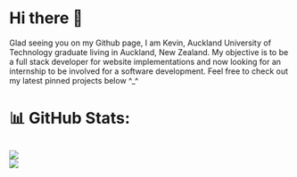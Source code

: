 # Hi there 👋

Glad seeing you on my Github page, I am Kevin, Auckland University of Technology graduate living in Auckland, New Zealand. My objective is to be a full stack developer for website implementations and now looking for an internship to be involved for a software development.
Feel free to check out my latest pinned projects below ^_^ 


# 📊 GitHub Stats:
![](https://github-readme-streak-stats.herokuapp.com/?user=kevinandris&theme=radical&hide_border=false)<br/>
![](https://github-readme-stats.vercel.app/api/top-langs/?username=kevinandris&theme=radical&hide_border=false&include_all_commits=false&count_private=false&layout=compact)
---
